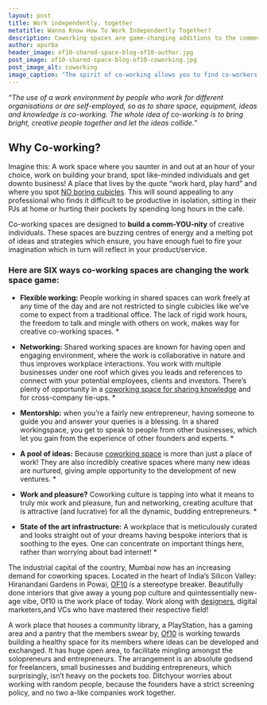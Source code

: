 ```yaml
---
layout: post
title: Work independently, together
metatitle: Wanna Know How To Work Independently Together?
description: Coworking spaces are game-changing additions to the commercial real-estate market. A coworking space has flexible working time, networking events, mentors, ideas sharing sessions & good office space.
author: apurba
header_image: of10-shared-space-blog-of10-author.jpg
post_image: of10-shared-space-blog-of10-coworking.jpg
post_image_alt: coworking
image_caption: "The spirit of co-working allows you to find co-workers who are worth working with."
---
```


*“The use of a work environment by people who work for different organisations or are self-employed, so as to share space, equipment, ideas and knowledge is co-working. The whole idea of co-working is to bring bright, creative people together and let the ideas collide.”*

## Why Co-working? ##

Imagine this: A work space where you saunter in and out at an hour of your choice, work on building your brand, spot like-minded individuals and get downto business! A place that lives by the quote “work hard, play hard” and where you spot [NO boring cubicles](https://of10.in/2016/12/14/in-the-loving-memory-of/). This will sound appealing to any professional who finds it difficult to be productive in isolation, sitting in their PJs at home or hurting their pockets by spending long hours in the café.

Co-working spaces are designed to **build a comm-YOU-nity** of creative individuals. These spaces are buzzing centres of energy and a melting pot of ideas and strategies which ensure, you have enough fuel to fire your imagination which in turn will reflect in your product/service.

### Here are SIX ways co-working spaces are changing the work space game: ###

* **Flexible working:**  People working in shared spaces can work freely at any time of the day and are not restricted to single cubicles like we’ve come to expect from a traditional office. The lack of rigid work hours, the freedom to talk and mingle with others on work, makes way for creative co-working spaces. *

* **Networking:** Shared working spaces are known for having open and engaging environment, where the work is collaborative in nature and thus improves workplace interactions. You work with multiple businesses under one roof which gives you leads and references to connect with your potential employees, clients and investors. There’s plenty of opportunity in a [coworking space for sharing knowledge](https://of10.in/2017/04/04/share-office-space-share-ideas/) and for cross-company tie-ups. *

* **Mentorship:** when you’re a fairly new entrepreneur, having someone to guide you and answer your queries is a blessing. In a shared workingspace, you get to speak to people from other businesses, which let you gain from the experience of other founders and experts. *

* **A pool of ideas:** Because [coworking space](https://of10.in/) is more than just a place of work! They are also incredibly creative spaces where many new ideas are nurtured, giving ample opportunity to the development of new ventures. *

* **Work and pleasure?** Coworking culture is tapping into what it means to truly mix work and pleasure, fun and networking, creating aculture that is attractive (and lucrative) for all the dynamic, budding entrepreneurs. *

* **State of the art infrastructure:**  A workplace that is meticulously curated and looks straight out of your dreams having bespoke interiors that is soothing to the eyes. One can concentrate on important things here, rather than worrying about bad internet! *

The industrial capital of the country, Mumbai now has an increasing demand for coworking spaces. Located in the heart of India’s Silicon Valley: Hiranandani Gardens in Powai, [OF10](https://of10.in/2016/11/05/welcome-to-of10/) is a stereotype breaker. Beautifully done interiors that give away a young pop culture and quintessentially new-age vibe, Of10 is the work place of today. Work along with [designers](https://of10.in/2017/03/15/for-those-who-are-uncomfortable-being-truly-comfortable/), digital marketers,and VCs who have mastered their respective field!

A work place that houses a community library, a PlayStation, has a gaming area and a pantry that the members swear by, [Of10](https://of10.in/2016/11/05/welcome-to-of10/) is working towards building a healthy space for its members where ideas can be developed and exchanged. It has huge open area, to facilitate mingling amongst the solopreneurs and entrepreneurs. The arrangement is an absolute godsend for freelancers, small businesses and budding entrepreneurs, which surprisingly, isn’t heavy on the pockets too. Ditchyour worries about working with random people, because the founders have a strict screening policy, and no two a-like companies work together.

